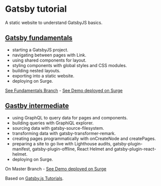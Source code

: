 # Gatsby tutorial

A static website to understand GatsbyJS basics.

## [Gatsby fundamentals](https://github.com/solygambas/gatsby-tutorial/tree/fundamentals)

- starting a GatsbyJS project.
- navigating between pages with Link.
- using shared components for layout.
- styling components with global styles and CSS modules.
- building nested layouts.
- exporting into a static website.
- deploying on Surge.

[See Fundamentals Branch](https://github.com/solygambas/gatsby-tutorial/tree/fundamentals) - [See Demo deployed on Surge](https://nervous-society.surge.sh/)

## [Gastby intermediate](https://github.com/solygambas/gatsby-tutorial/tree/intermediate)

- using GraphQL to query data for pages and components.
- building queries with GraphiQL explorer.
- sourcing data with gatsby-source-filesystem.
- transforming data with gatsby-transformer-remark.
- creating pages programmatically with onCreateNode and createPages.
- preparing a site to go live with Lighthouse audits, gatsby-plugin-manifest, gatsby-plugin-offline, React Helmet and gatsby-plugin-react-helmet.
- deploying on Surge.

On Master Branch - [See Demo deployed on Surge](https://plain-zipper.surge.sh/)

Based on [Gatsby.js Tutorials](https://www.gatsbyjs.org/tutorial/).
